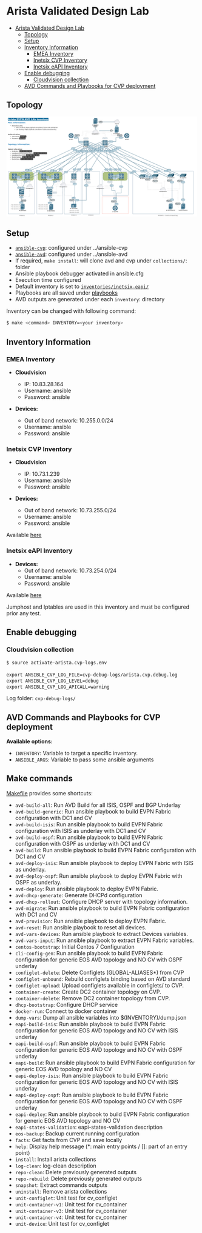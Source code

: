 # Arista Validated Design Lab

- [Arista Validated Design Lab](#arista-validated-design-lab)
  - [Topology](#topology)
  - [Setup](#setup)
  - [Inventory Information](#inventory-information)
    - [EMEA Inventory](#emea-inventory)
    - [Inetsix CVP Inventory](#inetsix-cvp-inventory)
    - [Inetsix eAPI Inventory](#inetsix-eapi-inventory)
  - [Enable debugging](#enable-debugging)
    - [Cloudvision collection](#cloudvision-collection)
  - [AVD Commands and Playbooks for CVP deployment](#avd-commands-and-playbooks-for-cvp-deployment)

## Topology

![Topology](inventories/inetsix-eapi/medias/topology.png)

## Setup

- [`ansible-cvp`](https://github.com/aristanetworks/ansible-cvp): configured under ../ansible-cvp
- [`ansible-avd`](https://github.com/aristanetworks/ansible-avd): configured under ../ansible-avd
- If required, `make install`: will clone avd and cvp under `collections/`: folder
- Ansible playbook debugger activated in ansible.cfg
- Execution time configured
- Default inventory is set to [`inventories/inetsix-eapi/`](inventories/inetsix-eapi/inventory.yml)
- Playbooks are all saved under [playbooks](playbooks/)
- AVD outputs are generated under each `inventory`: directory

Inventory can be changed with following command:

```bash 
$ make <command> INVENTORY=<your inventory>
```

## Inventory Information

### EMEA Inventory

- __Cloudvision__
  - IP: 10.83.28.164
  - Username: ansible
  - Password: ansible

- __Devices:__
  - Out of band network: 10.255.0.0/24
  - Username: ansible
  - Password: ansible

### Inetsix CVP Inventory

- __Cloudvision__
  - IP: 10.73.1.239
  - Username: ansible
  - Password: ansible

- __Devices:__
  - Out of band network: 10.73.255.0/24
  - Username: ansible
  - Password: ansible

Available [here](inventories/inetsix-cvp/README.md)

### Inetsix eAPI Inventory

- __Devices:__
  - Out of band network: 10.73.254.0/24
  - Username: ansible
  - Password: ansible

Available [here](inventories/inetsix-eapi/README.md)

Jumphost and Iptables are used in this inventory and must be configured prior any test.

## Enable debugging

### Cloudvision collection

```shell
$ source activate-arista.cvp-logs.env

export ANSIBLE_CVP_LOG_FILE=cvp-debug-logs/arista.cvp.debug.log
export ANSIBLE_CVP_LOG_LEVEL=debug
export ANSIBLE_CVP_LOG_APICALL=warning
```

Log folder: `cvp-debug-logs/`

## AVD Commands and Playbooks for CVP deployment

__Available options:__

- `INVENTORY`: Variable to target a specific inventory.
- `ANSIBLE_ARGS`: Variable to pass some ansible arguments

## Make commands

[Makefile](./Makefile) provides some shortcuts:

- `avd-build-all`:                  Run AVD Build for all ISIS, OSPF and BGP Underlay
- `avd-build-generic`:              Run ansible playbook to build EVPN Fabric configuration with DC1 and CV
- `avd-build-isis`:                 Run ansible playbook to build EVPN Fabric configuration with ISIS as underlay with DC1 and CV
- `avd-build-ospf`:                 Run ansible playbook to build EVPN Fabric configuration with OSPF as underlay with DC1 and CV
- `avd-build`:                      Run ansible playbook to build EVPN Fabric configuration with DC1 and CV
- `avd-deploy-isis`:                Run ansible playbook to deploy EVPN Fabric with ISIS as underlay.
- `avd-deploy-ospf`:                Run ansible playbook to deploy EVPN Fabric with OSPF as underlay.
- `avd-deploy`:                     Run ansible playbook to deploy EVPN Fabric.
- `avd-dhcp-generate`:              Generate DHCPd configuration
- `avd-dhcp-rollout`:               Configure DHCP server with topology information.
- `avd-migrate`:                    Run ansible playbook to build EVPN Fabric configuration with DC1 and CV
- `avd-provision`:                  Run ansible playbook to deploy EVPN Fabric.
- `avd-reset`:                      Run ansible playbook to reset all devices.
- `avd-vars-devices`:               Run ansible playbook to extract Devices variables.
- `avd-vars-input`:                 Run ansible playbook to extract EVPN Fabric variables.
- `centos-bootstrap`:               Initial Centos 7 Configuration
- `cli-config-gen`:                 Run ansible playbook to build EVPN Fabric configuration for generic EOS AVD topology and NO CV with OSPF underlay
- `configlet-delete`:               Delete Configlets (GLOBAL-ALIASES*) from CVP
- `configlet-unbound`:              Rebuild configlets binding based on AVD standard
- `configlet-upload`:               Upload configlets available in configlets/ to CVP.
- `container-create`:               Create DC2 container topology on CVP.
- `container-delete`:               Remove DC2 container topology from CVP.
- `dhcp-bootstrap`:                 Configure DHCP service
- `docker-run`:                     Connect to docker container
- `dump-vars`:                      Dump all ansible variables into $(INVENTORY)/dump.json
- `eapi-build-isis`:                Run ansible playbook to build EVPN Fabric configuration for generic EOS AVD topology and NO CV with ISIS underlay
- `eapi-build-ospf`:                Run ansible playbook to build EVPN Fabric configuration for generic EOS AVD topology and NO CV with OSPF underlay
- `eapi-build`:                     Run ansible playbook to build EVPN Fabric configuration for generic EOS AVD topology and NO CV
- `eapi-deploy-isis`:               Run ansible playbook to build EVPN Fabric configuration for generic EOS AVD topology and NO CV with ISIS underlay
- `eapi-deploy-ospf`:               Run ansible playbook to build EVPN Fabric configuration for generic EOS AVD topology and NO CV with OSPF underlay
- `eapi-deploy`:                    Run ansible playbook to build EVPN Fabric configuration for generic EOS AVD topology and NO CV
- `eapi-states-validation`:         eapi-states-validation description
- `eos-backup`:                     Backup current running configuration
- `facts`:                          Get facts from CVP and save locally
- `help`:                           Display help message (*: main entry points / []: part of an entry point)
- `install`:                        Install arista collections
- `log-clean`:                      log-clean description
- `repo-clean`:                     Delete previously generated outputs
- `repo-rebuild`:                   Delete previously generated outputs
- `snapshot`:                       Extract commands outputs
- `uninstall`:                      Remove arista collections
- `unit-configlet`:                 Unit test for cv_configlet
- `unit-container-v1`:              Unit test for cv_container
- `unit-container-v3`:              Unit test for cv_container
- `unit-container-v4`:              Unit test for cv_container
- `unit-device`:                    Unit test for cv_configlet